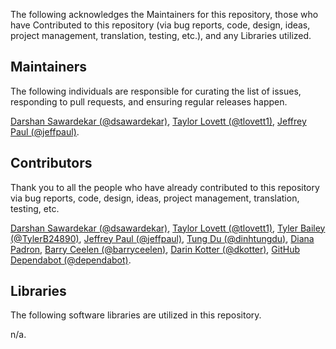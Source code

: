 The following acknowledges the Maintainers for this repository, those who have Contributed to this repository (via bug reports, code, design, ideas, project management, translation, testing, etc.), and any Libraries utilized.

## Maintainers

The following individuals are responsible for curating the list of issues, responding to pull requests, and ensuring regular releases happen.

[Darshan Sawardekar (@dsawardekar)](https://github.com/dsawardekar), [Taylor Lovett (@tlovett1)](https://github.com/tlovett1), [Jeffrey Paul (@jeffpaul)](https://github.com/jeffpaul).

## Contributors

Thank you to all the people who have already contributed to this repository via bug reports, code, design, ideas, project management, translation, testing, etc.

[Darshan Sawardekar (@dsawardekar)](https://github.com/dsawardekar), [Taylor Lovett (@tlovett1)](https://github.com/tlovett1), [Tyler Bailey (@TylerB24890)](https://github.com/TylerB24890), [Jeffrey Paul (@jeffpaul)](https://github.com/jeffpaul), [Tung Du (@dinhtungdu)](https://github.com/dinhtungdu), [Diana Padron](https://profiles.wordpress.org/dianapadron), [Barry Ceelen (@barryceelen)](https://github.com/barryceelen), [Darin Kotter (@dkotter)](https://github.com/dkotter),  [GitHub Dependabot (@dependabot)](https://github.com/apps/dependabot).

## Libraries

The following software libraries are utilized in this repository.

n/a.
